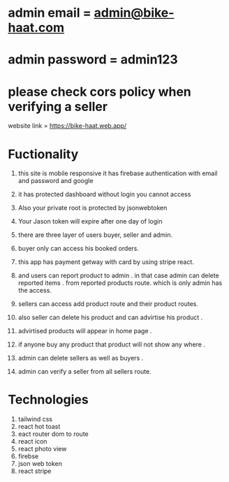 # admin email = admin@bike-haat.com

# admin password = admin123
# please check cors policy when verifying a seller 

website link = https://bike-haat.web.app/

# Fuctionality

1. this site is mobile responsive it has firebase authentication with email and password and google

2. it has protected dashboard without login you cannot access
3. Also your private root is protected by jsonwebtoken
4. Your Jason token will expire after one day of login
5. there are three layer of users buyer, seller and admin.
6. buyer only can access his booked orders.
7. this app has payment getway with card by using stripe react.
8. and users can report product to admin . in that case admin can delete reported items . from reported products route. which is only admin has the access.
9. sellers can access add product route and their product routes.
10. also seller can delete his product and can advirtise his product .
11. advirtised products will appear in home page .
12. if anyone buy any product that product will not show any where .
13. admin can delete sellers as well as buyers .
14. admin can verify a seller from all sellers route.

# Technologies

1. tailwind css
2. react hot toast
3. eact router dom to route
4. react icon
5. react photo view
6. firebse
7. json web token
8. react stripe
